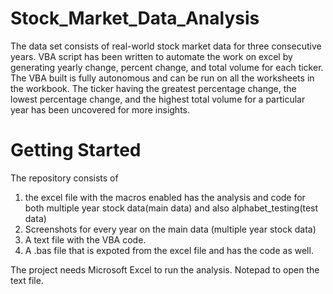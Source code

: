 # Stock_Market_Data_Analysis
  The data set consists of real-world stock market data for three consecutive years. VBA script has been written to automate the work on excel by generating yearly change, percent change, and total volume for each ticker. The VBA built is fully autonomous and can be run on all the worksheets in the workbook. The ticker having the greatest percentage change, the lowest percentage change, and the highest total volume for a particular year has been uncovered for more insights.
 
 #  Getting Started
  The repository consists of 
  1. the excel file with the macros enabled has the analysis and code for both multiple year stock data(main data) and also alphabet_testing(test data)
  2. Screenshots for every year on the main data (multiple year stock data)
  3. A text file with the VBA code.
  4. A .bas file that is expoted from the excel file and has the code as well.
  
  The project needs Microsoft Excel to run the analysis. Notepad to open the text file.
